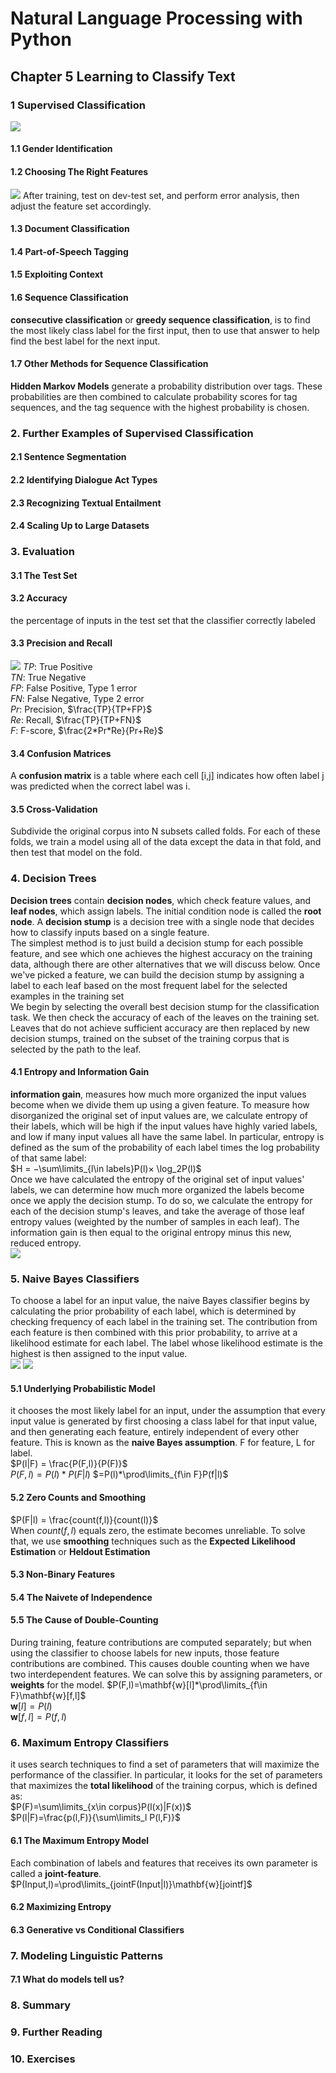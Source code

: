 # Natural Language Processing with Python
## Chapter 5 Learning to Classify Text
### 1 Supervised Classification
![](../images/9.jpg)
#### 1.1 Gender Identification
#### 1.2 Choosing The Right Features
![](../images/10.jpg)
After training, test on dev-test set, and perform error analysis, then adjust the feature set accordingly. 
#### 1.3 Document Classification
#### 1.4 Part-of-Speech Tagging
#### 1.5 Exploiting Context
#### 1.6 Sequence Classification
**consecutive classification** or **greedy sequence classification**, is to find the most likely class label for the first input, then to use that answer to help find the best label for the next input. 
#### 1.7 Other Methods for Sequence Classification
**Hidden Markov Models** generate a probability distribution over tags. These probabilities are then combined to calculate probability scores for tag sequences, and the tag sequence with the highest probability is chosen.
### 2. Further Examples of Supervised Classification
#### 2.1 Sentence Segmentation
#### 2.2 Identifying Dialogue Act Types
#### 2.3 Recognizing Textual Entailment
#### 2.4 Scaling Up to Large Datasets
### 3. Evaluation
#### 3.1 The Test Set
#### 3.2 Accuracy
the percentage of inputs in the test set that the classifier correctly labeled
#### 3.3 Precision and Recall
![](../images/11.jpg)
$TP$: True Positive  
$TN$: True Negative  
$FP$: False Positive, Type 1 error  
$FN$: False Negative, Type 2 error  
$Pr$: Precision, $\frac{TP}{TP+FP}$  
$Re$: Recall, $\frac{TP}{TP+FN}$  
$F$: F-score, $\frac{2*Pr*Re}{Pr+Re}$
#### 3.4 Confusion Matrices
A **confusion matrix** is a table where each cell [i,j] indicates how often label j was predicted when the correct label was i.
#### 3.5 Cross-Validation
Subdivide the original corpus into N subsets called folds. For each of these folds, we train a model using all of the data except the data in that fold, and then test that model on the fold.
### 4. Decision Trees
**Decision trees** contain **decision nodes**, which check feature values, and **leaf nodes**, which assign labels. The initial condition node is called the **root node**. A **decision stump** is a decision tree with a single node that decides how to classify inputs based on a single feature.   
The simplest method is to just build a decision stump for each possible feature, and see which one achieves the highest accuracy on the training data, although there are other alternatives that we will discuss below. Once we've picked a feature, we can build the decision stump by assigning a label to each leaf based on the most frequent label for the selected examples in the training set  
We begin by selecting the overall best decision stump for the classification task. We then check the accuracy of each of the leaves on the training set. Leaves that do not achieve sufficient accuracy are then replaced by new decision stumps, trained on the subset of the training corpus that is selected by the path to the leaf.
#### 4.1 Entropy and Information Gain
**information gain**, measures how much more organized the input values become when we divide them up using a given feature. To measure how disorganized the original set of input values are, we calculate entropy of their labels, which will be high if the input values have highly varied labels, and low if many input values all have the same label. In particular, entropy is defined as the sum of the probability of each label times the log probability of that same label:  
$H = −\sum\limits_{l\in labels}P(l)× \log_2P(l)$  
Once we have calculated the entropy of the original set of input values' labels, we can determine how much more organized the labels become once we apply the decision stump. To do so, we calculate the entropy for each of the decision stump's leaves, and take the average of those leaf entropy values (weighted by the number of samples in each leaf). The information gain is then equal to the original entropy minus this new, reduced entropy.  
![](../images/12.jpg)
### 5. Naive Bayes Classifiers
To choose a label for an input value, the naive Bayes classifier begins by calculating the prior probability of each label, which is determined by checking frequency of each label in the training set. The contribution from each feature is then combined with this prior probability, to arrive at a likelihood estimate for each label. The label whose likelihood estimate is the highest is then assigned to the input value.  
![](../images/13.jpg)
![](../images/14.jpg)
#### 5.1 Underlying Probabilistic Model
it chooses the most likely label for an input, under the assumption that every input value is generated by first choosing a class label for that input value, and then generating each feature, entirely independent of every other feature. This is known as the **naive Bayes assumption**. F for feature, L for label.  
$P(l|F) = \frac{P(F,l)}{P(F)}$  
$P(F,l) = P(l)*P(F|l)$
$=P(l)*\prod\limits_{f\in F}P(f|l)$
#### 5.2 Zero Counts and Smoothing
$P(F|l) = \frac{count(f,l)}{count(l)}$   
When $count(f,l)$ equals zero, the estimate becomes unreliable. To solve that, we use **smoothing** techniques such as the **Expected Likelihood Estimation** or **Heldout Estimation**
#### 5.3 Non-Binary Features
#### 5.4 The Naivete of Independence
#### 5.5 The Cause of Double-Counting
During training, feature contributions are computed separately; but when using the classifier to choose labels for new inputs, those feature contributions are combined. This causes double counting when we have two interdependent features. We can solve this by assigning parameters, or **weights** for the model.
$P(F,l)=\mathbf{w}[l]*\prod\limits_{f\in F}\mathbf{w}[f,l]$  
$\mathbf{w}[l]=P(l)$  
$\mathbf{w}[f,l]=P(f,l)$
### 6. Maximum Entropy Classifiers
it uses search techniques to find a set of parameters that will maximize the performance of the classifier. In particular, it looks for the set of parameters that maximizes the **total likelihood** of the training corpus, which is defined as:   
$P(F)=\sum\limits_{x\in corpus}P(l(x)|F(x))$   
$P(l|F)=\frac{p(l,F)}{\sum\limits_l P(l,F)}$  
#### 6.1 The Maximum Entropy Model
Each combination of labels and features that receives its own parameter is called a **joint-feature**.  
$P(Input,l)=\prod\limits_{jointF(Input|l)}\mathbf{w}[jointf]$
#### 6.2 Maximizing Entropy
#### 6.3 Generative vs Conditional Classifiers
### 7. Modeling Linguistic Patterns
#### 7.1 What do models tell us?
### 8. Summary
### 9. Further Reading
### 10. Exercises